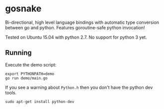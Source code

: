 # gosnake

Bi-directional, high level language bindings with automatic type conversion between go and python. Features goroutine-safe python invocation!

Tested on Ubuntu 15.04 with python 2.7. No support for python 3 yet. 

## Running

Execute the demo script:

```
export PYTHONPATH=demo
go run demo/main.go
```

If you see a warning about `Python.h` then you don't have the python dev tools.

```
sudo apt-get install python-dev
```
